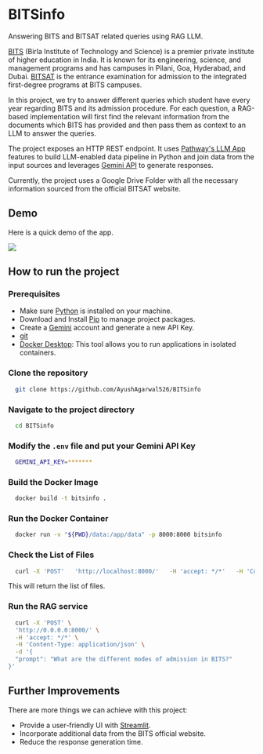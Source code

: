 
# BITSinfo

Answering BITS and BITSAT related queries using RAG LLM.

[BITS](https://www.bits-pilani.ac.in/) (Birla Institute of Technology and Science) is a premier private institute of higher education in India. It is known for its engineering, science, and management programs and has campuses in Pilani, Goa, Hyderabad, and Dubai. [BITSAT](https://www.bitsadmission.com/) is the entrance examination for admission to the integrated first-degree programs at BITS campuses.

In this project, we try to answer different queries which student have every year regarding BITS and its admission procedure. For each question, a RAG-based implementation will first find the relevant information from the documents which BITS has provided and then pass them as context to an LLM to answer the queries. 

The project exposes an HTTP REST endpoint. It uses [Pathway's LLM App](https://github.com/pathwaycom/llm-app/tree/main) features to build LLM-enabled data pipeline in Python and join data from the input sources and leverages [Gemini API](https://ai.google.dev/gemini-api/docs/api-key) to generate responses.

Currently, the project uses a Google Drive Folder with all the necessary information sourced from the official BITSAT website.


## Demo

Here is a quick demo of the app.

![](https://github.com/AyushAgarwal526/public/blob/main/BITSinfo_Demo.gif)


## How to run the project
### Prerequisites
- Make sure [Python](https://www.python.org/) is installed on your machine.
- Download and Install [Pip](https://pypi.org/project/pip/) to manage project packages.
- Create a [Gemini](https://ai.google.dev/gemini-api/docs/api-key) account and generate a new API Key.
- [git](https://git-scm.com/)
- [Docker Desktop](https://www.docker.com/products/docker-desktop/): This tool allows you to run applications in isolated containers.



### Clone the repository

```bash
  git clone https://github.com/AyushAgarwal526/BITSinfo
```

### Navigate to the project directory

```bash
  cd BITSinfo
```

### Modify the `.env` file and put your Gemini API Key

```bash
  GEMINI_API_KEY=*******
```

### Build the Docker Image

```bash
  docker build -t bitsinfo .
```

### Run the Docker Container

```bash
  docker run -v "${PWD}/data:/app/data" -p 8000:8000 bitsinfo
```

### Check the List of Files

```bash
  curl -X 'POST'   'http://localhost:8000/'   -H 'accept: */*'   -H 'Content-Type: application/json'
```
This will return the list of files.

### Run the RAG service

```bash
  curl -X 'POST' \
  'http://0.0.0.0:8000/' \
  -H 'accept: */*' \
  -H 'Content-Type: application/json' \
  -d '{
  "prompt": "What are the different modes of admission in BITS?"
}'
```

## Further Improvements

There are more things we can achieve with this project:

- Provide a user-friendly UI with [Streamlit](https://streamlit.io/).
- Incorporate additional data from the BITS official website.
- Reduce the response generation time.
